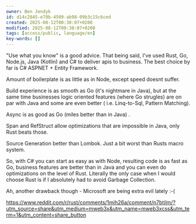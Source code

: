 ```yaml
---
owner: Ben Jendyk
id: d14c2845-e70b-4509-ab98-09b3c15c6ced
created: 2025-08-12T00:30:07+0200
modified: 2025-08-12T00:30:07+0200
tags: [access/public, language/en]
key-words: []
---
```


"Use what you know" is a good advice. That being said, I've used Rust, Go, Node.js, Java (Kotlin) and C# to deliver apis to business. The best choice by far is C# ASPNET + Entity Framework.

Amount of boilerplate is as little as in Node, except speed doesnt suffer. 

Build experience is as smooth as Go (it's nightmare in Java), but at the same time businesses logic oriented features (where Go strugles) are on par with Java and some are even better ( i.e. Linq-to-Sql, Pattern Matching). 

Async is as good as Go (miles better than in Java) . 

Span<T> and RefStruct allow optimizations that are impossible in Java, only Rust beats those. 

Source Generation better than Lombok. Just a bit worst than Rusts macro system. 

So, with C# you can start as easy as with Node, resulting code is as fast as Go, business features are better than in Java and you can even do optimizations on the level of Rust. Literally the only case when I would choose Rust is if I absolutely had to avoid Garbage Collection.

Ah, another drawback though - Microsoft are being extra evil lately :-(

https://www.reddit.com/r/rust/comments/1mjh26a/comment/n7btjlm/?utm_source=share&utm_medium=mweb3x&utm_name=mweb3xcss&utm_term=1&utm_content=share_button